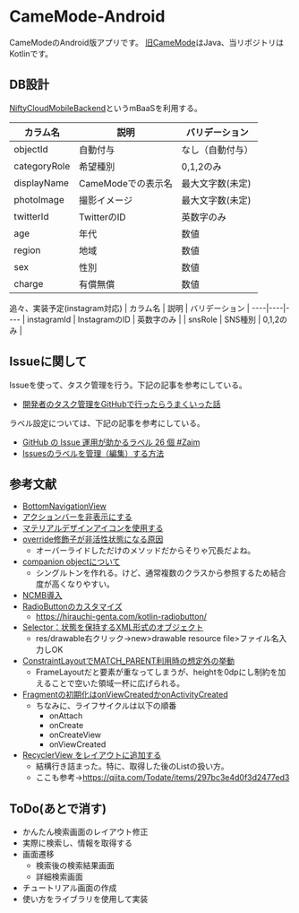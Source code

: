 # CameMode-Android
CameModeのAndroid版アプリです。
[旧CameMode](https://github.com/yuutarou22/CameMode)はJava、当リポジトリはKotlinです。


## DB設計
[NiftyCloudMobileBackend](https://mbaas.nifcloud.com/)というmBaaSを利用する。

| カラム名 | 説明 | バリデーション |
----|----|----
| objectId | 自動付与 | なし（自動付与） |
| categoryRole | 希望種別 | 0,1,2のみ |
| displayName | CameModeでの表示名 | 最大文字数(未定) |
| photoImage | 撮影イメージ | 最大文字数(未定) |
| twitterId | TwitterのID | 英数字のみ |
| age | 年代 | 数値 |
| region | 地域 | 数値 |
| sex | 性別 | 数値 |
| charge | 有償無償 | 数値 |

追々、実装予定(instagram対応)
| カラム名 | 説明 | バリデーション |
----|----|----
| instagramId | InstagramのID | 英数字のみ |
| snsRole | SNS種別 | 0,1,2のみ |

## Issueに関して
Issueを使って、タスク管理を行う。下記の記事を参考にしている。
- [開発者のタスク管理をGitHubで行ったらうまくいった話](https://dev.classmethod.jp/articles/github-issue-driven-dev/)

ラベル設定については、下記の記事を参考にしている。
- [GitHub の Issue 運用が助かるラベル 26 個 #Zaim](https://blog.zaim.co.jp/n/nca91e5bfb920)
- [Issuesのラベルを管理（編集）する方法](https://azunobu.hatenablog.com/entry/2015/09/22/143811)

## 参考文献
- [BottomNavigationView](https://qiita.com/iKimishima/items/d44bb9cc2a1d04548fdd)
- [アクションバーを非表示にする](https://qiita.com/ikemura23/items/76e78132e6903c47c4d7)
- [マテリアルデザインアイコンを使用する](https://qiita.com/hoshiume11/items/b9925d105957d827011a)
- [override修飾子が非活性状態になる原因](https://stackoverflow.com/questions/56906990/why-do-i-get-the-message-redundant-overriding-method)
  - オーバーライドしただけのメソッドだからそりゃ冗長だよね。
- [companion objectについて](https://qiita.com/tkhs0604/items/261e94a42b7097dfd204)
  - シングルトンを作れる。けど、通常複数のクラスから参照するため結合度が高くなりやすい。
- [NCMB導入](https://github.com/NIFCLOUD-mbaas/KotlinDBdemoApp)
- [RadioButtonのカスタマイズ](http://yukimura1227.blog.fc2.com/blog-entry-11.html)
  - https://hirauchi-genta.com/kotlin-radiobutton/
- [Selector：状態を保持するXML形式のオブジェクト](https://developer.android.com/guide/topics/resources/drawable-resource#StateList)
  - res/drawable右クリック→new>drawable resource file>ファイル名入力しOK
- [ConstraintLayoutでMATCH_PARENT利用時の想定外の挙動](https://qiita.com/ara_tack/items/68c07529c1477c56997f)
  - FrameLayoutだと要素が重なってしまうが、heightを0dpにし制約を加えることで空いた領域一杯に広げられる。
- [Fragmentの初期化はonViewCreatedかonActivityCreated](https://medium.com/@star_zero/fragment%E3%81%AE%E5%88%9D%E6%9C%9F%E5%8C%96%E3%81%AFonviewcreated%E3%81%8Bonactivitycreated%E3%81%A7-b9646c36680c)
  - ちなみに、ライフサイクルは以下の順番
    - onAttach
    - onCreate
    - onCreateView
    - onViewCreated
- [RecyclerView をレイアウトに追加する](https://developer.android.com/guide/topics/ui/layout/recyclerview?hl=ja#workflow)
  - 結構行き詰まった。特に、取得した後のListの扱い方。
  - ここも参考→https://qiita.com/Todate/items/297bc3e4d0f3d2477ed3

## ToDo(あとで消す)
- かんたん検索画面のレイアウト修正
- 実際に検索し、情報を取得する
- 画面遷移
  - 検索後の検索結果画面
  - 詳細検索画面
- チュートリアル画面の作成
- 使い方をライブラリを使用して実装
